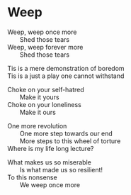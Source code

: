 # Weep

Weep, weep once more\
&ensp;&ensp;&ensp;&ensp;Shed those tears\
Weep, weep forever more\
&ensp;&ensp;&ensp;&ensp;Shed those tears

Tis is a mere demonstration of boredom\
Tis is a just a play one cannot withstand

Choke on your self-hatred\
&ensp;&ensp;&ensp;&ensp;Make it yours\
Choke on your loneliness\
&ensp;&ensp;&ensp;&ensp;Make it ours

One more revolution\
&ensp;&ensp;&ensp;&ensp;One more step towards our end\
&ensp;&ensp;&ensp;&ensp;More steps to this wheel of torture\
Where is my life long lecture?

What makes us so miserable\
&ensp;&ensp;&ensp;&ensp;Is what made us so resilient!\
To this nonsense\
&ensp;&ensp;&ensp;&ensp;We weep once more
